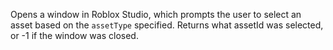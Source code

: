 Opens a window in Roblox Studio, which prompts the user to select an asset
based on the `assetType` specified. Returns what assetId was selected, or
-1 if the window was closed.